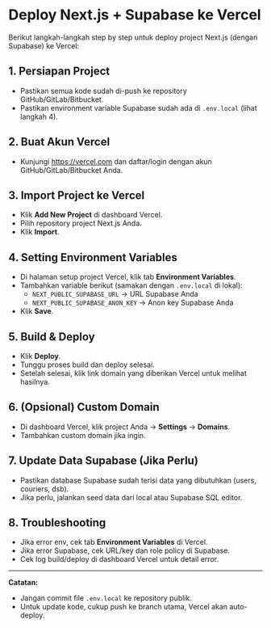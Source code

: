 # Deploy Next.js + Supabase ke Vercel

Berikut langkah-langkah step by step untuk deploy project Next.js (dengan Supabase) ke Vercel:

## 1. Persiapan Project
- Pastikan semua kode sudah di-push ke repository GitHub/GitLab/Bitbucket.
- Pastikan environment variable Supabase sudah ada di `.env.local` (lihat langkah 4).

## 2. Buat Akun Vercel
- Kunjungi https://vercel.com dan daftar/login dengan akun GitHub/GitLab/Bitbucket Anda.

## 3. Import Project ke Vercel
- Klik **Add New Project** di dashboard Vercel.
- Pilih repository project Next.js Anda.
- Klik **Import**.

## 4. Setting Environment Variables
- Di halaman setup project Vercel, klik tab **Environment Variables**.
- Tambahkan variable berikut (samakan dengan `.env.local` di lokal):
  - `NEXT_PUBLIC_SUPABASE_URL` → URL Supabase Anda
  - `NEXT_PUBLIC_SUPABASE_ANON_KEY` → Anon key Supabase Anda
- Klik **Save**.

## 5. Build & Deploy
- Klik **Deploy**.
- Tunggu proses build dan deploy selesai.
- Setelah selesai, klik link domain yang diberikan Vercel untuk melihat hasilnya.

## 6. (Opsional) Custom Domain
- Di dashboard Vercel, klik project Anda → **Settings** → **Domains**.
- Tambahkan custom domain jika ingin.

## 7. Update Data Supabase (Jika Perlu)
- Pastikan database Supabase sudah terisi data yang dibutuhkan (users, couriers, dsb).
- Jika perlu, jalankan seed data dari local atau Supabase SQL editor.

## 8. Troubleshooting
- Jika error env, cek tab **Environment Variables** di Vercel.
- Jika error Supabase, cek URL/key dan role policy di Supabase.
- Cek log build/deploy di dashboard Vercel untuk detail error.

---

**Catatan:**
- Jangan commit file `.env.local` ke repository publik.
- Untuk update kode, cukup push ke branch utama, Vercel akan auto-deploy.

